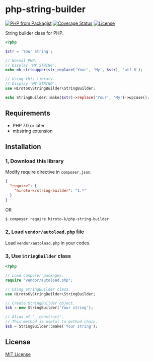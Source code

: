 # php-string-builder

[![PHP from Packagist](https://img.shields.io/packagist/php-v/hiroto-k/string-builder.svg)](https://packagist.org/packages/hiroto-k/string-builder)
[![Coverage Status](https://coveralls.io/repos/github/hiroxto/php-string-builder/badge.svg?branch=master)](https://coveralls.io/github/hiroxto/php-string-builder?branch=master)
[![License](https://img.shields.io/github/license/hiroxto/php-string-builder.svg)](https://github.com/hiroxto/php-string-builder/blob/master/LICENSE)

String builder class for PHP.

```php
<?php

$str = 'Your String';

// Normal PHP.
// Display 'MY STRING'.
echo mb_strtoupper(str_replace('Your', 'My', $str), 'utf-8');

// Using this library.
// Display 'MY STRING'.
use HirotoK\StringBuilder\StringBuilder;

echo StringBuilder::make($str)->replace('Your', 'My')->upcase();
```

## Requirements

- PHP 7.0 or later
- mbstring extension

## Installation

### 1, Download this library

Modify require directive in ``composer.json``.

```json
{
  "require": {
    "hiroto-k/string-builder": "1.*"
  }
}
```

OR

```bash
$ composer require hiroto-k/php-string-builder
```

### 2, Load ``vendor/autoload.php`` file

Load ``vendor/autoload.php`` in your codes.

### 3, Use ``StringBuilder`` class

```php
<?php

// Load composer packages.
require "vendor/autoload.php";

// Using StringBuilder class.
use HirotoK\StringBuilder\StringBuilder;

// Create StringBuilder object.
$sb = new StringBuilder('Your string');

// Alias of '__construct'.
// This method is useful to method chain.
$sb = StringBuilder::make('Your string');
```

## License

[MIT License](https://github.com/hiroto-k/php-string-builder/blob/master/LICENSE "MIT License")
